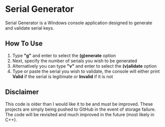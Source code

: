 # Serial Generator
Serial Generator is a Windows console application designed to generate and validate serial keys.

## How To Use
1. Type **"g"** and enter to select the **(g)enerate** option
2. Next, specify the number of serials you wish to be generated
3. Alternatively you can type **"v"** and enter to select the **(v)alidate** option
4. Type or paste the serial you wish to validate, the console will either print **Valid** if the serial is legitimate or **Invalid** if it is not

## Disclaimer
This code is older than I would like it to be and must be improved. These projects are simply being pushed to GitHub in the event of storage failure. The code will be revisited and much improved in the future (most likely in C++).
